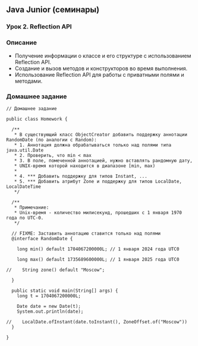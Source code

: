 ## Java Junior (семинары)

### Урок 2. Reflection API

### Описание
- Получение информации о классе и его структуре с использованием Reflection API.
- Создание и вызов методов и конструкторов во время выполнения.
- Использование Reflection API для работы с приватными полями и методами.

### Домашнее задание

```
// Домашнее задание

public class Homework {

  /**
   * В существующий класс ObjectCreator добавить поддержку аннотации RandomDate (по аналогии с Random):
   * 1. Аннотация должна обрабатываться только над полями типа java.util.Date
   * 2. Проверить, что min < max
   * 3. В поле, помеченной аннотацией, нужно вставлять рандомную дату,
   * UNIX-время которой находится в диапазоне [min, max) 
   *
   * 4. *** Добавить поддержку для типов Instant, ...
   * 5. *** Добавить атрибут Zone и поддержку для типов LocalDate, LocalDateTime 
   */

  /**
   * Примечание:
   * Unix-время - количество милисекунд, прошедших с 1 января 1970 года по UTC-0.
   */

  // FIXME: Заставить аннотацию ставится только над полями
  @interface RandomDate {

    long min() default 1704067200000L; // 1 января 2024 года UTC0

    long max() default 1735689600000L; // 1 января 2025 года UTC0

//    String zone() default "Moscow";

  }

  public static void main(String[] args) {
    long t = 1704067200000L;

    Date date = new Date(t);
    System.out.println(date);

//    LocalDate.ofInstant(date.toInstant(), ZoneOffset.of("Moscow"))
  }

}
```